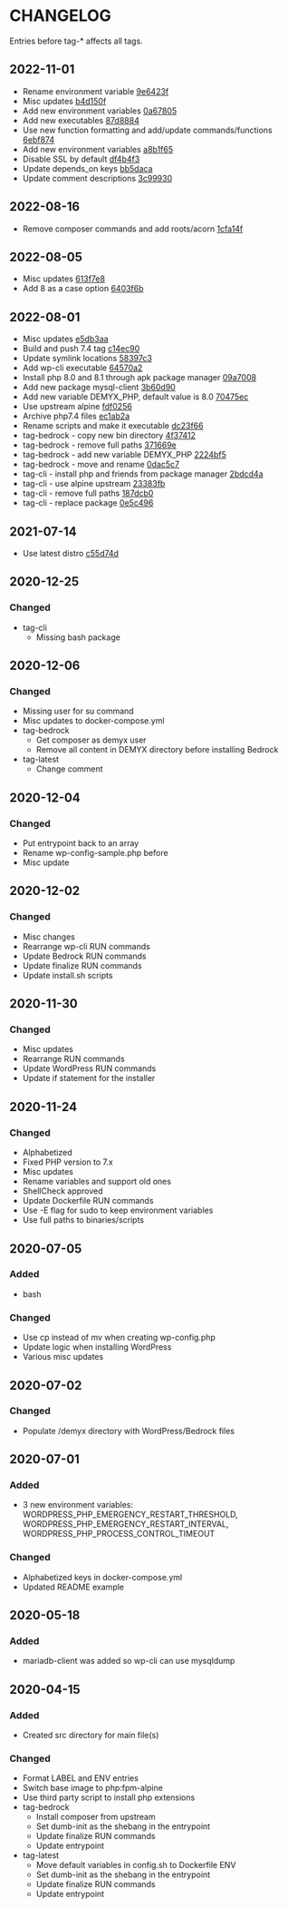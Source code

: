 # CHANGELOG
Entries before tag-* affects all tags. 

## 2022-11-01
- Rename environment variable [9e6423f](https://github.com/demyxsh/wordpress/commit/9e6423f77e4cdbf15fd5bf2c5a672e53118be328)
- Misc updates [b4d150f](https://github.com/demyxsh/wordpress/commit/b4d150f9145ec1873745747db4965d85a733f01d)
- Add new environment variables [0a67805](https://github.com/demyxsh/wordpress/commit/0a67805a45c8f3817450da56a4956705e1c4138e)
- Add new executables [87d8884](https://github.com/demyxsh/wordpress/commit/87d8884be032b88bffa4a4f904333951ddb7f1d1)
- Use new function formatting and add/update commands/functions [6ebf874](https://github.com/demyxsh/wordpress/commit/6ebf874291531b272da8cd31ff98456d8cf3bd8f)
- Add new environment variables [a8b1f65](https://github.com/demyxsh/wordpress/commit/a8b1f6541ecf3589edc91daf09f5cdc2c4ca1034)
- Disable SSL by default [df4b4f3](https://github.com/demyxsh/wordpress/commit/df4b4f3c97d2e47c7c46cc5edf2abb45f3a7bb39)
- Update depends_on keys [bb5daca](https://github.com/demyxsh/wordpress/commit/bb5daca8a0bd4b7dda6e598f516516924523fe0a)
- Update comment descriptions [3c99930](https://github.com/demyxsh/wordpress/commit/3c99930b3f5eb9fe789f970570e7156ea9083988)

## 2022-08-16
- Remove composer commands and add roots/acorn [1cfa14f](https://github.com/demyxsh/wordpress/commit/1cfa14fddc30c2b55d4e22ec565245478136e3a8)

## 2022-08-05
- Misc updates [613f7e8](https://github.com/demyxsh/wordpress/commit/613f7e81da21d4bb3e46a1b28d348ed1f5f75d59)
- Add 8 as a case option [6403f6b](https://github.com/demyxsh/wordpress/commit/6403f6bd3349ad4c1bf0079aec6908201a89e2c9)

## 2022-08-01
- Misc updates [e5db3aa](https://github.com/demyxsh/wordpress/commit/e5db3aa72191d376abfc3f4234d49e81355a7ab8)
- Build and push 7.4 tag [c14ec90](https://github.com/demyxsh/wordpress/commit/c14ec901326fe26e184297ef5b7c4f48cce2ad6a)
- Update symlink locations [58397c3](https://github.com/demyxsh/wordpress/commit/58397c3bc4332b2d9b0f89b2e102b7d06e705569)
- Add wp-cli executable [64570a2](https://github.com/demyxsh/wordpress/commit/64570a2a924cd66da6c0f887db3e1e510a89d4ef)
- Install php 8.0 and 8.1 through apk package manager [09a7008](https://github.com/demyxsh/wordpress/commit/09a70086e75bfa937d8c21c8a207d56e23566b9e)
- Add new package mysql-client [3b60d90](https://github.com/demyxsh/wordpress/commit/3b60d902d01008d57f9f49c621e4fa60708847f8)
- Add new variable DEMYX_PHP, default value is 8.0 [70475ec](https://github.com/demyxsh/wordpress/commit/70475ec64ba04809c21ec8dcfddaf0482309cd6c)
- Use upstream alpine [fdf0256](https://github.com/demyxsh/wordpress/commit/fdf0256e81b32142ee29e359f2d9cc243cbd6f50)
- Archive php7.4 files [ec1ab2a](https://github.com/demyxsh/wordpress/commit/ec1ab2ab23333c28d38fd9b311a186e7ea86b8ab)
- Rename scripts and make it executable [dc23f66](https://github.com/demyxsh/wordpress/commit/dc23f6692c13bd36782c5823ef3c365fb77a3992)
- tag-bedrock - copy new bin directory [4f37412](https://github.com/demyxsh/wordpress/commit/4f3741277fed52647b715c9509916a45e599a1b9)
- tag-bedrock - remove full paths [371669e](https://github.com/demyxsh/wordpress/commit/371669e12e88430e6d833fd3a0aa63ad0a957033)
- tag-bedrock - add new variable DEMYX_PHP [2224bf5](https://github.com/demyxsh/wordpress/commit/2224bf5f7519128c08b794fd74609c8619824f83)
- tag-bedrock - move and rename [0dac5c7](https://github.com/demyxsh/wordpress/commit/0dac5c7f1253138ac0419a448b1070093a7790dd)
- tag-cli - install php and friends from package manager [2bdcd4a](https://github.com/demyxsh/wordpress/commit/2bdcd4a1fc786e9c3b5c6e8bc812f488b8794fbe)
- tag-cli - use alpine upstream [23383fb](https://github.com/demyxsh/wordpress/commit/23383fb15fdc87899bf2213c71b479ae47a1b4e7)
- tag-cli - remove full paths [187dcb0](https://github.com/demyxsh/wordpress/commit/187dcb074c43e5a7dd980f409f4e9d78fae82631)
- tag-cli - replace package [0e5c496](https://github.com/demyxsh/wordpress/commit/0e5c496c0de6f1fd9781d951bb7c8ffad1c76881)

## 2021-07-14
- Use latest distro [c55d74d](https://github.com/demyxco/wordpress/commit/c55d74d7ed09fc958ccbf972b17d5c647b025480)

## 2020-12-25
### Changed
- tag-cli
    - Missing bash package

## 2020-12-06
### Changed
- Missing user for su command
- Misc updates to docker-compose.yml
- tag-bedrock
    - Get composer as demyx user
    - Remove all content in DEMYX directory before installing Bedrock
- tag-latest
    - Change comment

## 2020-12-04
### Changed
- Put entrypoint back to an array
- Rename wp-config-sample.php before
- Misc update

## 2020-12-02
### Changed
- Misc changes
- Rearrange wp-cli RUN commands
- Update Bedrock RUN commands
- Update finalize RUN commands
- Update install.sh scripts

## 2020-11-30
### Changed
- Misc updates
- Rearrange RUN commands
- Update WordPress RUN commands
- Update if statement for the installer

## 2020-11-24
### Changed
- Alphabetized
- Fixed PHP version to 7.x
- Misc updates
- Rename variables and support old ones
- ShellCheck approved
- Update Dockerfile RUN commands
- Use -E flag for sudo to keep environment variables
- Use full paths to binaries/scripts

## 2020-07-05
### Added
- bash
### Changed
- Use cp instead of mv when creating wp-config.php
- Update logic when installing WordPress
- Various misc updates

## 2020-07-02
### Changed
- Populate /demyx directory with WordPress/Bedrock files

## 2020-07-01
### Added
- 3 new environment variables: WORDPRESS_PHP_EMERGENCY_RESTART_THRESHOLD, WORDPRESS_PHP_EMERGENCY_RESTART_INTERVAL, WORDPRESS_PHP_PROCESS_CONTROL_TIMEOUT
### Changed
- Alphabetized keys in docker-compose.yml
- Updated README example

## 2020-05-18
### Added
- mariadb-client was added so wp-cli can use mysqldump

## 2020-04-15
### Added
- Created src directory for main file(s)
### Changed
- Format LABEL and ENV entries
- Switch base image to php:fpm-alpine
- Use third party script to install php extensions
- tag-bedrock
    - Install composer from upstream
    - Set dumb-init as the shebang in the entrypoint
    - Update finalize RUN commands
    - Update entrypoint
- tag-latest
    - Move default variables in config.sh to Dockerfile ENV
    - Set dumb-init as the shebang in the entrypoint
    - Update finalize RUN commands
    - Update entrypoint
